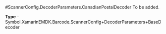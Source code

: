 #ScannerConfig.DecoderParameters.CanadianPostalDecoder
To be added.

**Type** - Symbol.XamarinEMDK.Barcode.ScannerConfig+DecoderParameters+BaseDecoder



